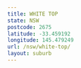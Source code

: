 ```yaml
---
title: WHITE TOP
state: NSW
postcode: 2675
latitude: -33.459192
longitude: 145.479249
url: /nsw/white-top/
layout: suburb
---
```

